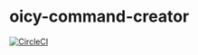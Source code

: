 # oicy-command-creator

[![CircleCI](https://circleci.com/gh/cookpad/oicy-command-creator.svg?style=svg)](https://circleci.com/gh/cookpad/oicy-command-creator)
